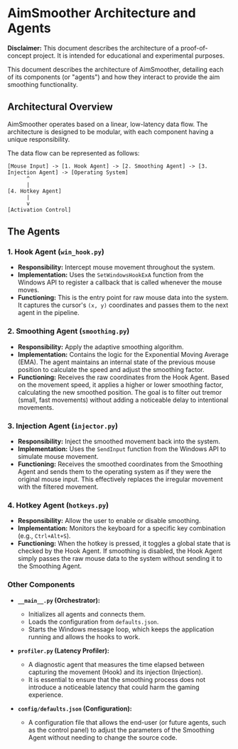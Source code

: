 # AimSmoother Architecture and Agents

**Disclaimer:** This document describes the architecture of a proof-of-concept project. It is intended for educational and experimental purposes.

This document describes the architecture of AimSmoother, detailing each of its components (or "agents") and how they interact to provide the aim smoothing functionality.

## Architectural Overview

AimSmoother operates based on a linear, low-latency data flow. The architecture is designed to be modular, with each component having a unique responsibility.

The data flow can be represented as follows:

```
[Mouse Input] -> [1. Hook Agent] -> [2. Smoothing Agent] -> [3. Injection Agent] -> [Operating System]
      ^
      |
[4. Hotkey Agent]
      |
      v
[Activation Control]
```

## The Agents

### 1. Hook Agent (`win_hook.py`)

*   **Responsibility:** Intercept mouse movement throughout the system.
*   **Implementation:** Uses the `SetWindowsHookExA` function from the Windows API to register a callback that is called whenever the mouse moves.
*   **Functioning:** This is the entry point for raw mouse data into the system. It captures the cursor's `(x, y)` coordinates and passes them to the next agent in the pipeline.

### 2. Smoothing Agent (`smoothing.py`)

*   **Responsibility:** Apply the adaptive smoothing algorithm.
*   **Implementation:** Contains the logic for the Exponential Moving Average (EMA). The agent maintains an internal state of the previous mouse position to calculate the speed and adjust the smoothing factor.
*   **Functioning:** Receives the raw coordinates from the Hook Agent. Based on the movement speed, it applies a higher or lower smoothing factor, calculating the new smoothed position. The goal is to filter out tremor (small, fast movements) without adding a noticeable delay to intentional movements.

### 3. Injection Agent (`injector.py`)

*   **Responsibility:** Inject the smoothed movement back into the system.
*   **Implementation:** Uses the `SendInput` function from the Windows API to simulate mouse movement.
*   **Functioning:** Receives the smoothed coordinates from the Smoothing Agent and sends them to the operating system as if they were the original mouse input. This effectively replaces the irregular movement with the filtered movement.

### 4. Hotkey Agent (`hotkeys.py`)

*   **Responsibility:** Allow the user to enable or disable smoothing.
*   **Implementation:** Monitors the keyboard for a specific key combination (e.g., `Ctrl+Alt+S`).
*   **Functioning:** When the hotkey is pressed, it toggles a global state that is checked by the Hook Agent. If smoothing is disabled, the Hook Agent simply passes the raw mouse data to the system without sending it to the Smoothing Agent.

### Other Components

*   **`__main__.py` (Orchestrator):**
    *   Initializes all agents and connects them.
    *   Loads the configuration from `defaults.json`.
    *   Starts the Windows message loop, which keeps the application running and allows the hooks to work.

*   **`profiler.py` (Latency Profiler):**
    *   A diagnostic agent that measures the time elapsed between capturing the movement (Hook) and its injection (Injection).
    *   It is essential to ensure that the smoothing process does not introduce a noticeable latency that could harm the gaming experience.

*   **`config/defaults.json` (Configuration):**
    *   A configuration file that allows the end-user (or future agents, such as the control panel) to adjust the parameters of the Smoothing Agent without needing to change the source code.